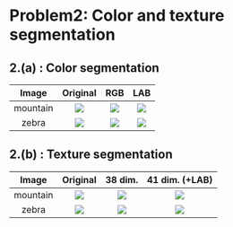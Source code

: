 # Problem2: Color and texture segmentation

## 2.(a) : Color segmentation  

Image | Original | RGB | LAB 
:-----------------------------:|:-----------------------------:|:-----------------------------:|:-----------------------------:
mountain|![](https://github.com/benchang0424/DLCV2018SPRING/blob/master/hw2/Problem2/mountain.jpg)  |  ![](https://github.com/benchang0424/DLCV2018SPRING/blob/master/hw2/Problem2/results/p2_1/p2_m_rgb.jpg) | ![](https://github.com/benchang0424/DLCV2018SPRING/blob/master/hw2/Problem2/results/p2_1/p2_m_lab.jpg)
zebra|![](https://github.com/benchang0424/DLCV2018SPRING/blob/master/hw2/Problem2/zebra.jpg)  |  ![](https://github.com/benchang0424/DLCV2018SPRING/blob/master/hw2/Problem2/results/p2_1/p2_z_rgb.jpg) | ![](https://github.com/benchang0424/DLCV2018SPRING/blob/master/hw2/Problem2/results/p2_1/p2_z_labttt.jpg)

## 2.(b) : Texture segmentation  

Image | Original | 38 dim. | 41 dim. (+LAB) 
:-----------------------------:|:-----------------------------:|:-----------------------------:|:-----------------------------:
mountain|![](https://github.com/benchang0424/DLCV2018SPRING/blob/master/hw2/Problem2/mountain.jpg)  |  ![](https://github.com/benchang0424/DLCV2018SPRING/blob/master/hw2/Problem2/results/p2_2/m_38.jpg) | ![](https://github.com/benchang0424/DLCV2018SPRING/blob/master/hw2/Problem2/results/p2_2/m_41.jpg)
zebra|![](https://github.com/benchang0424/DLCV2018SPRING/blob/master/hw2/Problem2/zebra.jpg)  |  ![](https://github.com/benchang0424/DLCV2018SPRING/blob/master/hw2/Problem2/results/p2_2/z_38.jpg) | ![](https://github.com/benchang0424/DLCV2018SPRING/blob/master/hw2/Problem2/results/p2_2/z_41.jpg)


